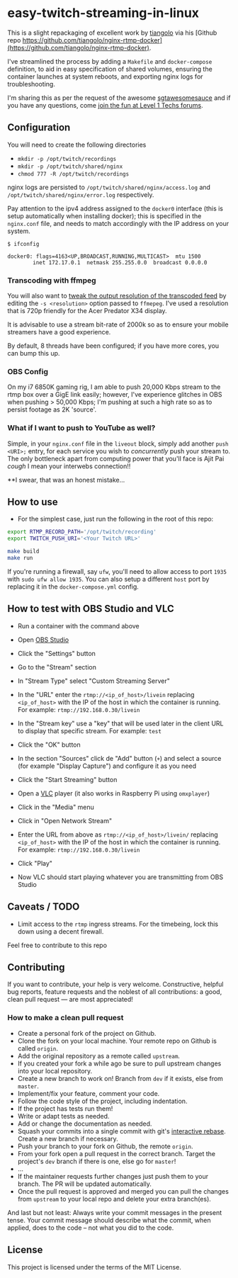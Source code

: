 # easy-twitch-streaming-in-linux

This is a slight repackaging of excellent work by [tiangolo](https://github.com/tiangolo) via his [Github repo https://github.com/tiangolo/nginx-rtmp-docker](https://github.com/tiangolo/nginx-rtmp-docker).

I've streamlined the process by adding a `Makefile` and `docker-compose` definition, to aid in easy specification of shared volumes, ensuring the container launches at system reboots, and exporting nginx logs for troubleshooting.

I'm sharing this as per the request of the awesome [sgtawesomesauce](https://forum.level1techs.com/u/sgtawesomesauce) and if you have any questions, come [join the fun at Level 1 Techs forums](https://forum.level1techs.com/t/anyone-stream-to-twitch-much/121565/4?u=bsodmike).

## Configuration

You will need to create the following directories

- `mkdir -p /opt/twitch/recordings`
- `mkdir -p /opt/twitch/shared/nginx`
- `chmod 777 -R /opt/twitch/recordings`

nginx logs are persisted to `/opt/twitch/shared/nginx/access.log` and `/opt/twitch/shared/nginx/error.log` respectively.

Pay attention to the ipv4 address assigned to the `docker0` interface (this is setup automatically when installing docker); this is specified in the `nginx.conf` file, and needs to match accordingly with the IP address on your system.

```
$ ifconfig

docker0: flags=4163<UP,BROADCAST,RUNNING,MULTICAST>  mtu 1500                                                                          
        inet 172.17.0.1  netmask 255.255.0.0  broadcast 0.0.0.0                                                                        
```

### Transcoding with ffmpeg

You will also want to [tweak the output resolution of the transcoded feed](https://github.com/bsodmike/easy-twitch-streaming-in-linux/blob/master/nginx.conf#L19) by editing the `-s <resolution>` option passed to `ffmepeg`.  I've used a resolution that is 720p friendly for the Acer Predator X34 display.

It is advisable to use a stream bit-rate of 2000k so as to ensure your mobile streamers have a good experience.

By default, 8 threads have been configured; if you have more cores, you can bump this up.

### OBS Config

On my i7 6850K gaming rig, I am able to push 20,000 Kbps stream to the rtmp box over a GigE link easily; however, I've experience glitches in OBS when pushing > 50,000 Kbps; I'm pushing at such a high rate so as to persist footage as 2K 'source'.

### What if I want to push to YouTube as well?

Simple, in your `nginx.conf` file in the `liveout` block, simply add another `push <URI>;` entry, for each service you wish to _concurrently_ push your stream to.  The only bottleneck apart from computing power that you'll face is Ajit Pai *cough* I mean your interwebs connection!!

**I swear, that was an honest mistake...

## How to use

* For the simplest case, just run the following in the root of this repo:

```bash
export RTMP_RECORD_PATH='/opt/twitch/recording'
export TWITCH_PUSH_URI='<Your Twitch URL>'

make build
make run
```

If you're running a firewall, say `ufw`, you'll need to allow access to port `1935` with `sudo ufw allow 1935`.  You can also setup a different `host` port by replacing it in the `docker-compose.yml` config.

## How to test with OBS Studio and VLC


* Run a container with the command above

* Open [OBS Studio](https://obsproject.com/)
* Click the "Settings" button
* Go to the "Stream" section
* In "Stream Type" select "Custom Streaming Server"
* In the "URL" enter the `rtmp://<ip_of_host>/livein` replacing `<ip_of_host>` with the IP of the host in which the container is running. For example: `rtmp://192.168.0.30/livein`
* In the "Stream key" use a "key" that will be used later in the client URL to display that specific stream. For example: `test`
* Click the "OK" button
* In the section "Sources" click de "Add" button (`+`) and select a source (for example "Display Capture") and configure it as you need
* Click the "Start Streaming" button
* Open a [VLC](http://www.videolan.org/vlc/index.html) player (it also works in Raspberry Pi using `omxplayer`)
* Click in the "Media" menu
* Click in "Open Network Stream"
* Enter the URL from above as `rtmp://<ip_of_host>/livein/` replacing `<ip_of_host>` with the IP of the host in which the container is running. For example: `rtmp://192.168.0.30/livein`
* Click "Play"
* Now VLC should start playing whatever you are transmitting from OBS Studio

## Caveats / TODO

- Limit access to the `rtmp` ingress streams.  For the timebeing, lock this down using a decent firewall.

Feel free to contribute to this repo

## Contributing

If you want to contribute, your help is very welcome.  Constructive, helpful bug reports, feature requests and the noblest of all contributions: a good, clean pull request &mdash; are most appreciated!

### How to make a clean pull request

- Create a personal fork of the project on Github.
- Clone the fork on your local machine. Your remote repo on Github is called `origin`.
- Add the original repository as a remote called `upstream`.
- If you created your fork a while ago be sure to pull upstream changes into your local repository.
- Create a new branch to work on! Branch from `dev` if it exists, else from `master`.
- Implement/fix your feature, comment your code.
- Follow the code style of the project, including indentation.
- If the project has tests run them!
- Write or adapt tests as needed.
- Add or change the documentation as needed.
- Squash your commits into a single commit with git's [interactive rebase](https://help.github.com/articles/interactive-rebase). Create a new branch if necessary.
- Push your branch to your fork on Github, the remote `origin`.
- From your fork open a pull request in the correct branch. Target the project's `dev` branch if there is one, else go for `master`!
- …
- If the maintainer requests further changes just push them to your branch. The PR will be updated automatically.
- Once the pull request is approved and merged you can pull the changes from `upstream` to your local repo and delete
your extra branch(es).

And last but not least: Always write your commit messages in the present tense. Your commit message should describe what the commit, when applied, does to the code – not what you did to the code.

## License

This project is licensed under the terms of the MIT License.
